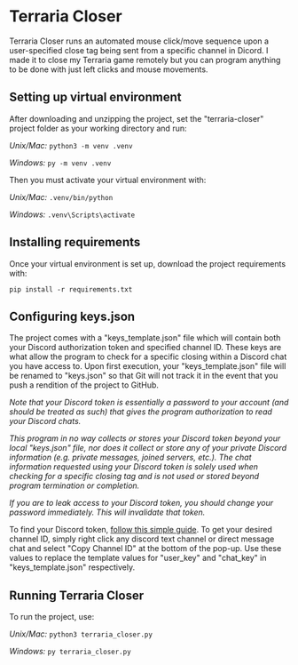 # Terraria Closer

Terraria Closer runs an automated mouse click/move sequence upon a user-specified close tag being sent from a specific channel in Dicord. I made it to close my Terraria game remotely but you can program anything to be done with just left clicks and mouse movements. 

## Setting up virtual environment

After downloading and unzipping the project, set the "terraria-closer" project folder as your working directory and run:

*Unix/Mac:*
`python3 -m venv .venv`

*Windows:*
`py -m venv .venv`

Then you must activate your virtual environment with:

*Unix/Mac:*
`.venv/bin/python`

*Windows:*
`.venv\Scripts\activate`

## Installing requirements

Once your virtual environment is set up, download the project requirements with:

`pip install -r requirements.txt`

## Configuring keys.json

The project comes with a "keys_template.json" file which will contain both your Discord authorization token and specified channel ID. These keys are what allow the program to check for a specific closing within a Discord chat you have access to. Upon first execution, your "keys_template.json" file will be renamed to "keys.json" so that Git will not track it in the event that you push a rendition of the project to GitHub.

*Note that your Discord token is essentially a password to your account (and should be treated as such) that gives the program authorization to read your Discord chats.*

*This program in no way collects or stores your Discord token beyond your local "keys.json" file, nor does it collect or store any of your private Discord information (e.g. private messages, joined servers, etc.). The chat information requested using your Discord token is solely used when checking for a specific closing tag and is not used or stored beyond program termination or completion.*

*If you are to leak access to your Discord token, you should change your password immediately. This will invalidate that token.* 

To find your Discord token, [follow this simple guide](https://www.androidauthority.com/get-discord-token-3149920/). To get your desired channel ID, simply right click any discord text channel or direct message chat and select "Copy Channel ID" at the bottom of the pop-up. Use these values to replace the template values for "user_key" and "chat_key" in "keys_template.json" respectively. 

## Running Terraria Closer

To run the project, use:

*Unix/Mac:*
`python3 terraria_closer.py`

*Windows:*
`py terraria_closer.py`
